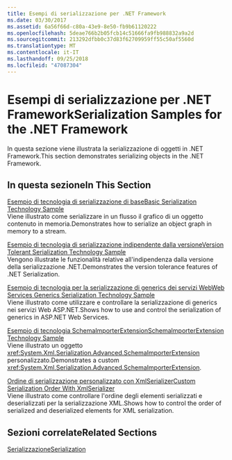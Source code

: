 ```yaml
---
title: Esempi di serializzazione per .NET Framework
ms.date: 03/30/2017
ms.assetid: 6a56f66d-c80a-43e9-8e50-fb9b61120222
ms.openlocfilehash: 5deae766b2b05fcb14c51666fa9fb988832a9a2d
ms.sourcegitcommit: 213292dfbb0c37d83f62709959ff55c50af5560d
ms.translationtype: MT
ms.contentlocale: it-IT
ms.lasthandoff: 09/25/2018
ms.locfileid: "47087304"
---
```

# <a name="serialization-samples-for-the-net-framework"></a><span data-ttu-id="9fded-102">Esempi di serializzazione per .NET Framework</span><span class="sxs-lookup"><span data-stu-id="9fded-102">Serialization Samples for the .NET Framework</span></span>
<span data-ttu-id="9fded-103">In questa sezione viene illustrata la serializzazione di oggetti in .NET Framework.</span><span class="sxs-lookup"><span data-stu-id="9fded-103">This section demonstrates serializing objects in the .NET Framework.</span></span>  
  
## <a name="in-this-section"></a><span data-ttu-id="9fded-104">In questa sezione</span><span class="sxs-lookup"><span data-stu-id="9fded-104">In This Section</span></span>  
 [<span data-ttu-id="9fded-105">Esempio di tecnologia di serializzazione di base</span><span class="sxs-lookup"><span data-stu-id="9fded-105">Basic Serialization Technology Sample</span></span>](../../../docs/standard/serialization/basic-serialization-technology-sample.md)  
 <span data-ttu-id="9fded-106">Viene illustrato come serializzare in un flusso il grafico di un oggetto contenuto in memoria.</span><span class="sxs-lookup"><span data-stu-id="9fded-106">Demonstrates how to serialize an object graph in memory to a stream.</span></span>  
  
 [<span data-ttu-id="9fded-107">Esempio di tecnologia di serializzazione indipendente dalla versione</span><span class="sxs-lookup"><span data-stu-id="9fded-107">Version Tolerant Serialization Technology Sample</span></span>](../../../docs/standard/serialization/version-tolerant-serialization-technology-sample.md)  
 <span data-ttu-id="9fded-108">Vengono illustrate le funzionalità relative all'indipendenza dalla versione della serializzazione .NET.</span><span class="sxs-lookup"><span data-stu-id="9fded-108">Demonstrates the version tolerance features of .NET Serialization.</span></span>  
  
 [<span data-ttu-id="9fded-109">Esempio di tecnologia per la serializzazione di generics dei servizi Web</span><span class="sxs-lookup"><span data-stu-id="9fded-109">Web Services Generics Serialization Technology Sample</span></span>](../../../docs/standard/serialization/web-services-generics-serialization-technology-sample.md)  
 <span data-ttu-id="9fded-110">Viene illustrato come utilizzare e controllare la serializzazione di generics nei servizi Web ASP.NET.</span><span class="sxs-lookup"><span data-stu-id="9fded-110">Shows how to use and control the serialization of generics in ASP.NET Web Services.</span></span> 
  
 [<span data-ttu-id="9fded-111">Esempio di tecnologia SchemaImporterExtension</span><span class="sxs-lookup"><span data-stu-id="9fded-111">SchemaImporterExtension Technology Sample</span></span>](../../../docs/standard/serialization/schemaimporterextension-technology-sample.md)  
 <span data-ttu-id="9fded-112">Viene illustrato un oggetto <xref:System.Xml.Serialization.Advanced.SchemaImporterExtension> personalizzato.</span><span class="sxs-lookup"><span data-stu-id="9fded-112">Demonstrates a custom <xref:System.Xml.Serialization.Advanced.SchemaImporterExtension>.</span></span>  
  
 [<span data-ttu-id="9fded-113">Ordine di serializzazione personalizzato con XmlSerializer</span><span class="sxs-lookup"><span data-stu-id="9fded-113">Custom Serialization Order With XmlSerializer</span></span>](../../../docs/standard/serialization/custom-serialization-order-with-xmlserializer.md)  
 <span data-ttu-id="9fded-114">Viene illustrato come controllare l'ordine degli elementi serializzati e deserializzati per la serializzazione XML.</span><span class="sxs-lookup"><span data-stu-id="9fded-114">Shows how to control the order of serialized and deserialized elements for XML serialization.</span></span>  
  
## <a name="related-sections"></a><span data-ttu-id="9fded-115">Sezioni correlate</span><span class="sxs-lookup"><span data-stu-id="9fded-115">Related Sections</span></span>  
 [<span data-ttu-id="9fded-116">Serializzazione</span><span class="sxs-lookup"><span data-stu-id="9fded-116">Serialization</span></span>](../../../docs/standard/serialization/index.md)
